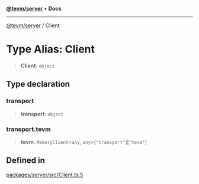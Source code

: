 [**@tevm/server**](../README.md) • **Docs**

***

[@tevm/server](../globals.md) / Client

# Type Alias: Client

> **Client**: `object`

## Type declaration

### transport

> **transport**: `object`

### transport.tevm

> **tevm**: `MemoryClient`\<`any`, `any`\>\[`"transport"`\]\[`"tevm"`\]

## Defined in

[packages/server/src/Client.ts:5](https://github.com/evmts/tevm-monorepo/blob/main/packages/server/src/Client.ts#L5)

